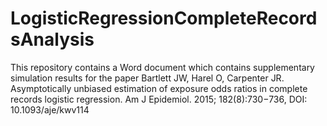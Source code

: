 # LogisticRegressionCompleteRecordsAnalysis
This repository contains a Word document which contains supplementary simulation results for the paper Bartlett JW, Harel O, Carpenter JR. Asymptotically unbiased estimation of exposure odds ratios in complete records logistic regression. Am J Epidemiol. 2015; 182(8):730−736, DOI: 10.1093/aje/kwv114
